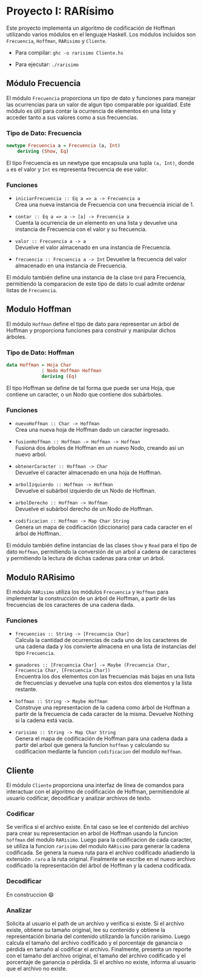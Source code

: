 # Proyecto I: RARísimo

Este proyecto implementa un algoritmo de codificación de Hoffman utilizando varios módulos en el lenguaje Haskell. Los módulos incluidos son `Frecuencia`, `Hoffman`, `RARisimo` y `Cliente`.

- Para compilar: `ghc -o rarisimo Cliente.hs`

- Para ejecutar: `./rarisimo`


## Módulo Frecuencia

El módulo `Frecuencia` proporciona un tipo de dato y funciones para manejar las ocurrencias para un valor de algun tipo comparable por igualdad. Este módulo es útil para contar la ocurrencia de elementos en una lista y acceder tanto a sus valores como a sus frecuencias.

### Tipo de Dato: Frecuencia

```hs
newtype Frecuencia a = Frecuencia (a, Int)
    deriving (Show, Eq)
```
El tipo Frecuencia es un newtype que encapsula una tupla `(a, Int)`, donde `a` es el valor y `Int` es representa frecuencia de ese valor.

### Funciones

- `iniciarFrecuencia :: Eq a => a -> Frecuencia a` \
Crea una nueva instancia de Frecuencia con una frecuencia inicial de 1.

- `contar :: Eq a => a -> [a] -> Frecuencia a`\
Cuenta la ocurrencia de un elemento en una lista y devuelve una instancia de Frecuencia con el valor y su frecuencia.

- `valor :: Frecuencia a -> a`\
Devuelve el valor almacenado en una instancia de Frecuencia.

- `frecuencia :: Frecuencia a -> Int`
Devuelve la frecuencia del valor almacenado en una instancia de Frecuencia.

El módulo también define una instancia de la clase `Ord` para Frecuencia, permitiendo la comparacion de este tipo de dato lo cual admite ordenar listas de `Frecuencia`.

## Modulo Hoffman
El módulo `Hoffman` define el tipo de dato para representar un árbol de Hoffman y proporciona funciones para construir y manipular dichos árboles.

### Tipo de Dato: Hoffman
```hs
data Hoffman = Hoja Char 
             | Nodo Hoffman Hoffman 
             deriving (Eq)
```
El tipo Hoffman se define de tal forma que puede ser una Hoja, que contiene un caracter, o un Nodo que contiene dos subárboles.

### Funciones

- `nuevoHoffman :: Char -> Hoffman`\
Crea una nueva hoja de Hoffman dado un caracter ingresado.

- `fusionHoffman :: Hoffman -> Hoffman -> Hoffman`\
Fusiona dos árboles de Hoffman en un nuevo Nodo, creando asi un nuevo arbol.

- `obtenerCaracter :: Hoffman -> Char`\
Devuelve el caracter almacenado en una hoja de Hoffman.

- `arbolIzquierdo :: Hoffman -> Hoffman`\
Devuelve el subárbol izquierdo de un Nodo de Hoffman.

- `arbolDerecho :: Hoffman -> Hoffman`\
Devuelve el subárbol derecho de un Nodo de Hoffman. 

- `codificacion :: Hoffman -> Map Char String`\
Genera un mapa de codificación (diccionario) para cada caracter en el árbol de Hoffman.

El módulo también define instancias de las clases `Show` y `Read` para el tipo de dato `Hoffman`, permitiendo la conversión de un arbol a cadena de caracteres y permitiendo la lectura de dichas cadenas para crear un árbol.

## Modulo RARisimo

El módulo `RARisimo` utiliza los módulos `Frecuencia` y `Hoffman` para implementar la construcción de un árbol de Hoffman, a partir de las frecuencias de los caracteres de una cadena dada.

### Funciones

- `frecuencias :: String -> [Frecuencia Char]`\
Calcula la cantidad de ocurrencias de cada uno de los caracteres de una cadena dada y los convierte almacena en una lista de instancias del tipo `Frecuencia`.

- `ganadores :: [Frecuencia Char] -> Maybe (Frecuencia Char, Frecuencia Char, [Frecuencia Char])`\
Encuentra los dos elementos con las frecuencias más bajas en una lista de frecuencias y devuelve una tupla con estos dos elementos y la lista restante.

- `hoffman :: String -> Maybe Hoffman`\
Construye una representacion de la cadena como árbol de Hoffman a partir de la frecuencia de cada caracter de la misma. Devuelve Nothing si la cadena está vacía.

- `rarisimo :: String -> Map Char String`\
Genera el mapa de codificación de Hoffman para una cadena dada a partir del arbol que genera la funcion `hoffman` y calculando su codificacion mediante la funcion `codificacion` del modulo `Hoffman`.

## Cliente

El módulo `Cliente` proporciona una interfaz de línea de comandos para interactuar con el algoritmo de codificación de Hoffman, permitiendole al usuario codificar, decodificar y analizar archivos de texto.

### Codificar
Se verifica si el archivo existe. En tal caso se lee el contenido del archivo para crear su representacion en arbol de Hoffman usando la funcion `hoffman` del modulo `RARisimo`. Luego para la codificacion de cada caracter, se utiliza la funcion `rarisimo` del modulo `RARisimo` para generar la cadena codificada. Se genera la nueva ruta para el archivo codificado añadiendo la extensión `.raro` a la ruta original. Finalmente se escribe en el nuevo archivo codificado la representación del árbol de Hoffman y la cadena codificada.

### Decodificar
En construccion :smile:

### Analizar
Solicita al usuario el path de un archivo y verifica si existe. Si el archivo existe, obtiene su tamaño original, lee su contenido y obtiene la representación binaria del contenido utilizando la función rarisimo. Luego calcula el tamaño del archivo codificado y el porcentaje de ganancia o pérdida en tamaño al codificar el archivo. Finalmente, presenta un reporte con el tamaño del archivo original, el tamaño del archivo codificado y el porcentaje de ganancia o pérdida. Si el archivo no existe, informa al usuario que el archivo no existe.